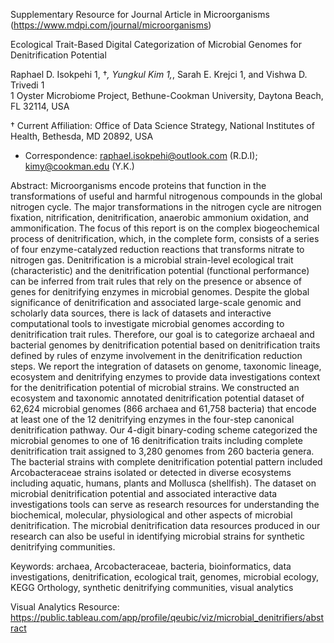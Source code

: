 Supplementary Resource for Journal Article in Microorganisms (https://www.mdpi.com/journal/microorganisms) 

Ecological Trait-Based Digital Categorization of Microbial Genomes for Denitrification Potential

Raphael D. Isokpehi 1, †*, Yungkul Kim 1,*, Sarah E. Krejci 1, and Vishwa D. Trivedi 1  
1    Oyster Microbiome Project, Bethune-Cookman University, Daytona Beach, FL 32114, USA

†    Current Affiliation: Office of Data Science Strategy, National Institutes of Health, Bethesda, MD 20892, USA 

*   Correspondence: raphael.isokpehi@outlook.com (R.D.I); kimy@cookman.edu (Y.K.) 

Abstract: Microorganisms encode proteins that function in the transformations of useful and harmful nitrogenous compounds in the global nitrogen cycle. The major transformations in the nitrogen cycle are nitrogen fixation, nitrification, denitrification, anaerobic ammonium oxidation, and ammonification. The focus of this report is on the complex biogeochemical process of denitrification, which, in the complete form, consists of a series of four enzyme-catalyzed reduction reactions that transforms nitrate to nitrogen gas. Denitrification is a microbial strain-level ecological trait (characteristic) and the denitrification potential (functional performance) can be inferred from trait rules that rely on the presence or absence of genes for denitrifying enzymes in microbial genomes. Despite the global significance of denitrification and associated large-scale genomic and scholarly data sources, there is lack of datasets and interactive computational tools to investigate microbial genomes according to denitrification trait rules. Therefore, our goal is to categorize archaeal and bacterial genomes by denitrification potential based on denitrification traits defined by rules of enzyme involvement in the denitrification reduction steps. We report the integration of datasets on genome, taxonomic lineage, ecosystem and denitrifying enzymes to provide data investigations context for the denitrification potential of microbial strains. We constructed an ecosystem and taxonomic annotated denitrification potential dataset of 62,624 microbial genomes (866 archaea and 61,758 bacteria) that encode at least one of the 12 denitrifying enzymes in the four-step canonical denitrification pathway. Our 4-digit binary-coding scheme categorized the microbial genomes to one of 16 denitrification traits including complete denitrification trait assigned to 3,280 genomes from 260 bacteria genera. The bacterial strains with complete denitrification potential pattern included Arcobacteraceae strains isolated or detected in diverse ecosystems including aquatic, humans, plants and Mollusca (shellfish). The dataset on microbial denitrification potential and associated interactive data investigations tools can serve as research resources for understanding the biochemical, molecular, physiological and other aspects of microbial denitrification. The microbial denitrification data resources produced in our research can also be useful in identifying microbial strains for synthetic denitrifying communities. 

Keywords: archaea, Arcobacteraceae, bacteria, bioinformatics, data investigations, denitrification, ecological trait, genomes, microbial ecology, KEGG Orthology, synthetic denitrifying communities, visual analytics

 

Visual Analytics Resource: https://public.tableau.com/app/profile/qeubic/viz/microbial_denitrifiers/abstract
